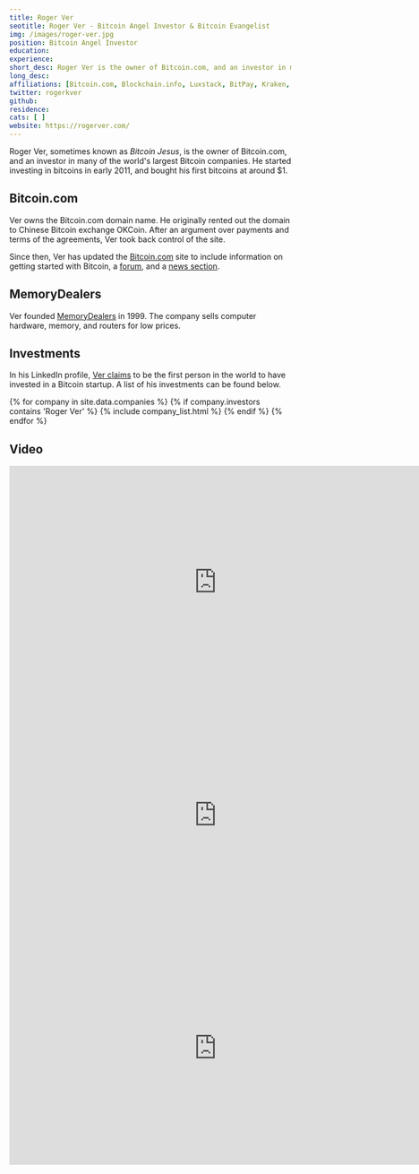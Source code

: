```yaml
---
title: Roger Ver
seotitle: Roger Ver - Bitcoin Angel Investor & Bitcoin Evangelist
img: /images/roger-ver.jpg
position: Bitcoin Angel Investor
education:
experience:
short_desc: Roger Ver is the owner of Bitcoin.com, and an investor in many of the world's largest Bitcoin companies.
long_desc:
affiliations: [Bitcoin.com, Blockchain.info, Luxstack, BitPay, Kraken, Purse]
twitter: rogerkver
github: 
residence:
cats: [ ]
website: https://rogerver.com/
---
```

Roger Ver, sometimes known as _Bitcoin Jesus_, is the owner of Bitcoin.com, and an investor in many of the world's largest Bitcoin companies. He started investing in bitcoins in early 2011, and bought his first bitcoins at around $1. 

## Bitcoin.com

Ver owns the Bitcoin.com domain name. He originally rented out the domain to Chinese Bitcoin exchange OKCoin. After an argument over payments and terms of the agreements, Ver took back control of the site. 

Since then, Ver has updated the [Bitcoin.com](https://www.bitcoin.com/) site to include information on getting started with Bitcoin, a [forum](https://forum.bitcoin.com/), and a [news section](https://news.bitcoin.com/). 

## MemoryDealers

Ver founded [MemoryDealers](http://memorydealers.com/) in 1999. The company sells computer hardware, memory, and routers for low prices. 

## Investments

In his LinkedIn profile, [Ver claims](https://jp.linkedin.com/in/rogerver) to be the first person in the world to have invested in a Bitcoin startup. A list of his investments can be found below. 

{% for company in site.data.companies %}
{% if company.investors contains 'Roger Ver' %}
{% include company_list.html %}
{% endif %}
{% endfor %}

## Video

<iframe width="740" height="416" src="https://www.youtube.com/embed/Zm8wNqjmBwg" frameborder="0" allowfullscreen></iframe>

<iframe width="740" height="416" src="https://www.youtube.com/embed/I5clPxjrEIA" frameborder="0" allowfullscreen></iframe>

<iframe width="740" height="416" src="https://www.youtube.com/embed/-7hZ7y7QxTE" frameborder="0" allowfullscreen></iframe>